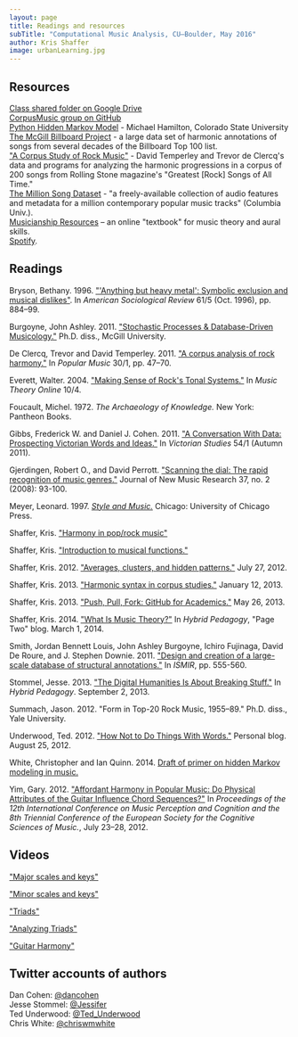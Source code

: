 ```yaml
---
layout: page
title: Readings and resources
subTitle: "Computational Music Analysis, CU–Boulder, May 2016"
author: Kris Shaffer
image: urbanLearning.jpg
---
```


## Resources ##

[Class shared folder on Google Drive](https://drive.google.com/a/colorado.edu/folderview?id=0B9o4hmKNoi6cYVZvRDNsaHlqcEk&usp=sharing)  
[CorpusMusic group on GitHub](http://github.com/corpusmusic)  
[Python Hidden Markov Model](http://www.cs.colostate.edu/~hamiltom/code.html) - Michael Hamilton, Colorado State University  
[The McGill Billboard Project](http://ddmal.music.mcgill.ca/billboard) - a large data set of harmonic annotations of songs from several decades of the Billboard Top 100 list.  
["A Corpus Study of Rock Music"](http://theory.esm.rochester.edu/rock_corpus/) - David Temperley and Trevor de Clercq's data and programs for analyzing the harmonic progressions in a corpus of 200 songs from Rolling Stone magazine's "Greatest [Rock] Songs of All Time."  
[The Million Song Dataset](http://labrosa.ee.columbia.edu/millionsong/) - "a freely-available collection of audio features and metadata for a million contemporary popular music tracks" (Columbia Univ.).  
[Musicianship Resources](http://kris.shaffermusic.com/musicianship) – an online "textbook" for music theory and aural skills.  
[Spotify](http://www.spotify.com).  


## Readings ##

Bryson, Bethany. 1996. ["'Anything but heavy metal': Symbolic exclusion and musical dislikes"](http://www.jstor.org/stable/2096459). In *American Sociological Review* 61/5 (Oct. 1996), pp. 884–99.

Burgoyne, John Ashley. 2011. ["Stochastic Processes & Database-Driven Musicology."](http://oatd.org/oatd/record?record=oai%5C:digitool.library.mcgill.ca%5C:107704) Ph.D. diss., McGill University.

De Clercq, Trevor and David Temperley. 2011. ["A corpus analysis of rock harmony."](http://dx.doi.org/10.1017/S026114301000067X) In *Popular Music* 30/1, pp. 47–70.

Everett, Walter. 2004. ["Making Sense of Rock's Tonal Systems."](http://www.mtosmt.org/issues/mto.04.10.4/mto.04.10.4.w_everett.html) In *Music Theory Online* 10/4.

Foucault, Michel. 1972. *The Archaeology of Knowledge.* New York: Pantheon Books.

Gibbs, Frederick W. and Daniel J. Cohen. 2011. ["A Conversation With Data: Prospecting Victorian Words and Ideas."](http://muse.jhu.edu/journals/victorian_studies/v054/54.1.gibbs.html) In *Victorian Studies* 54/1 (Autumn 2011).

Gjerdingen, Robert O., and David Perrott. ["Scanning the dial: The rapid recognition of music genres."](http://faculty-web.at.northwestern.edu/music/gjerdingen/Papers/PubPapers/Scanning.pdf) Journal of New Music Research 37, no. 2 (2008): 93-100.

Meyer, Leonard. 1997. [*Style and Music.*](https://openlibrary.org/works/OL3267613W/Style_and_music) Chicago: University of Chicago Press.

Shaffer, Kris. ["Harmony in pop/rock music"](http://kris.shaffermusic.com/musicianship/popRockHarmony.html)  

Shaffer, Kris. ["Introduction to musical functions."](http://kris.shaffermusic.com/musicianship/functions.html)

Shaffer, Kris. 2012. ["Averages, clusters, and hidden patterns."](http://kris.shaffermusic.com/2012/07/averages-clusters-and-hidden-patterns/) July 27, 2012.

Shaffer, Kris. 2013. ["Harmonic syntax in corpus studies."](http://kris.shaffermusic.com/2013/01/harmonic-syntax-in-corpus-studies/) January 12, 2013.

Shaffer, Kris. 2013. ["Push, Pull, Fork: GitHub for Academics."](http://www.hybridpedagogy.com/journal/push-pull-fork-github-for-academics/) May 26, 2013.

Shaffer, Kris. 2014. ["What Is Music Theory?"](http://www.hybridpedagogy.com/page-two/music-theory/) In *Hybrid Pedagogy*, "Page Two" blog. March 1, 2014.

Smith, Jordan Bennett Louis, John Ashley Burgoyne, Ichiro Fujinaga, David De Roure, and J. Stephen Downie. 2011. ["Design and creation of a large-scale database of structural annotations."](http://www.music.mcgill.ca/~jordan/documents/smith2011designandcreation.pdf) In *ISMIR*, pp. 555-560.

Stommel, Jesse. 2013. ["The Digital Humanities Is About Breaking Stuff."](http://www.hybridpedagogy.com/journal/the-digital-humanities-is-about-breaking-stuff/) In *Hybrid Pedagogy*. September 2, 2013.

Summach, Jason. 2012. "Form in Top-20 Rock Music, 1955–89." Ph.D. diss., Yale University.

Underwood, Ted. 2012. ["How Not to Do Things With Words."](http://tedunderwood.com/2012/08/25/how-not-to-do-things-with-words/) Personal blog. August 25, 2012.

White, Christopher and Ian Quinn. 2014. [Draft of primer on hidden Markov modeling in music.](WhiteQuinnBeginningDRAFT.pdf)

Yim, Gary. 2012. ["Affordant Harmony in Popular Music: Do Physical Attributes of the Guitar Influence Chord Sequences?"](http://icmpc-escom2012.web.auth.gr/sites/default/files/papers/1156_Proc.pdf) In *Proceedings of the 12th International Conference on Music Perception and Cognition and the 8th Triennial Conference of the European Society for the Cognitive Sciences of Music.*, July 23–28, 2012.

## Videos ##

["Major scales and keys"](https://vimeo.com/94802632)

["Minor scales and keys"](https://vimeo.com/94803688)

["Triads"](https://vimeo.com/94521923)  

["Analyzing Triads"](https://vimeo.com/94723962)  

["Guitar Harmony"](https://vimeo.com/94527744)  


## Twitter accounts of authors ##

Dan Cohen: [@dancohen](http://twitter.com/dancohen)  
Jesse Stommel: [@Jessifer](http://twitter.com/jessifer)  
Ted Underwood: [@Ted_Underwood](http://twitter.com/ted_underwood)  
Chris White: [@chriswmwhite](http://twitter.com/chriswmwhite)
